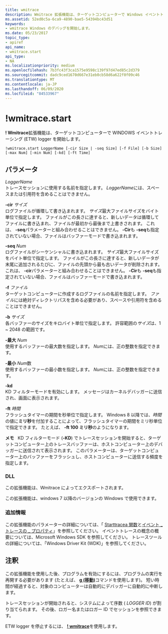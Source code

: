 ```yaml
---
title: wmitrace
description: Wmitrace 拡張機能は、ターゲットコンピューターで Windows イベントトレーシング (ETW) logger を開始します。
ms.assetid: 52ed0c5a-6ca9-4890-bae5-54394bc43d51
keywords:
- wmitrace Windows のデバッグを開始します。
ms.date: 05/23/2017
topic_type:
- apiref
api_name:
- wmitrace.start
api_type:
- NA
ms.localizationpriority: medium
ms.openlocfilehash: 7b3fc43f3ca1575e9598c139f97d47ed85c2d379
ms.sourcegitcommit: dadc9ced1670d667e31eb0cb58d6a622f0f09c46
ms.translationtype: MT
ms.contentlocale: ja-JP
ms.lasthandoff: 06/09/2020
ms.locfileid: "84533967"
---
```

# <a name="wmitracestart"></a>!wmitrace.start


**! Wmitrace**拡張機能は、ターゲットコンピューターで WINDOWS イベントトレーシング (ETW) logger を開始します。

```dbgcmd
!wmitrace.start LoggerName [-cir Size | -seq Size] [-f File] [-b Size] [-max Num] [-min Num] [-kd] [-ft Time] 
```

## <a name="span-idddk__wmitrace_strdump_dbgspanspan-idddk__wmitrace_strdump_dbgspanparameters"></a><span id="ddk__wmitrace_strdump_dbg"></span><span id="DDK__WMITRACE_STRDUMP_DBG"></span>パラメータ


<span id="_______LoggerName______"></span><span id="_______loggername______"></span><span id="_______LOGGERNAME______"></span>*LoggerName*   
トレースセッションに使用する名前を指定します。 *LoggerName*には、スペースまたは引用符を含めることはできません。

<span id="_______-cir_______Size______"></span><span id="_______-cir_______size______"></span><span id="_______-CIR_______SIZE______"></span>**-cir** *サイズ*   
ログファイルが循環して書き込まれます。 *サイズ*最大ファイルサイズをバイト単位で指定します。 ファイルがこの長さに達すると、新しいデータは循環してファイルに書き込まれ、ファイルが最初から最後まで上書きされます。 これは、 **-seq**パラメーターと組み合わせることはできません。 **-Cir**も **-seq**も指定されていない場合、ファイルはバッファーモードで書き込まれます。

<span id="_______-seq_______Num______"></span><span id="_______-seq_______num______"></span><span id="_______-SEQ_______NUM______"></span>**-seq** *Num*   
ログファイルがシーケンシャルに書き込まれます。 *サイズ*最大ファイルサイズをバイト単位で指定します。 ファイルがこの長さに達すると、新しいデータが末尾に追加されるたびに、ファイルの先頭から最も古いデータが削除されます。 これは、 **-cir**パラメーターと組み合わせることはできません。 **-Cir**も **-seq**も指定されていない場合、ファイルはバッファーモードで書き込まれます。

<span id="_______-f_______File______"></span><span id="_______-f_______file______"></span><span id="_______-F_______FILE______"></span>**-f** *ファイル*   
ターゲットコンピューターに作成するログファイルの名前を指定します。 *ファイル*には絶対ディレクトリパスを含める必要があり、スペースや引用符を含めることはできません。

<span id="_______-b_______Size______"></span><span id="_______-b_______size______"></span><span id="_______-B_______SIZE______"></span>**-b** *サイズ*   
各バッファーのサイズをキロバイト単位で指定します。 許容範囲の*サイズ*は、1 ~ 2048 の範囲です。

<span id="_______-max_______Num______"></span><span id="_______-max_______num______"></span><span id="_______-MAX_______NUM______"></span>**-最大** *Num*   
使用するバッファーの最大数を指定します。 *Num*には、正の整数を指定できます。

<span id="_______-min_______Num______"></span><span id="_______-min_______num______"></span><span id="_______-MIN_______NUM______"></span>**-最小** *Num*数   
使用するバッファーの最小数を指定します。 *Num*には、正の整数を指定できます。

<span id="_______-kd______"></span><span id="_______-KD______"></span>**-kd**   
KD フィルターモードを有効にします。 メッセージはカーネルデバッガーに送信され、画面に表示されます。

<span id="_______-ft_______Time______"></span><span id="_______-ft_______time______"></span><span id="_______-FT_______TIME______"></span>**-ft** *時間*   
フラッシュタイマーの期間を秒単位で指定します。 Windows 8 以降では、*時間*の値に**ミリ秒**を付加することによって、フラッシュタイマーの期間をミリ秒単位で指定できます。 たとえば、 **-ft 100 ミリ秒**のようになります。

**メモ**   KD フィルターモード (**-KD**) でトレースセッションを開始すると、ターゲットコンピューター上のトレースバッファーは、ホストコンピューター上のデバッガーに送信されて表示されます。 このパラメーターは、ターゲットコンピューター上のバッファーをフラッシュし、ホストコンピューターに送信する頻度を指定します。

 

### <a name="span-iddllspanspan-iddllspandll"></a><span id="DLL"></span><span id="dll"></span>DLL

この拡張機能は、Wmitrace によってエクスポートされます。

この拡張機能は、windows 7 以降のバージョンの Windows で使用できます。

### <a name="span-idadditional_informationspanspan-idadditional_informationspanspan-idadditional_informationspanadditional-information"></a><span id="Additional_Information"></span><span id="additional_information"></span><span id="ADDITIONAL_INFORMATION"></span>追加情報

この拡張機能のパラメーターの詳細については、「 [Starttracea 関数](https://docs.microsoft.com/windows/win32/api/evntrace/nf-evntrace-starttracea)と[イベント \_ トレースの \_ プロパティ](https://docs.microsoft.com/windows/win32/api/evntrace/ns-evntrace-event_trace_properties)」を参照してください。 イベントトレースの概念の概要については、Microsoft Windows SDK を参照してください。 トレースツールの詳細については、「Windows Driver Kit (WDK)」を参照してください。

<a name="remarks"></a>注釈
-------

この拡張機能を使用した後、プログラムを有効にするには、プログラムの実行を再開する必要があります (たとえば、 [**g (移動)**](g--go-.md)コマンドを使用します)。 短い時間が経過すると、対象のコンピューターは自動的にデバッガーに自動的に中断します。

トレースセッションが開始されると、システムによって序数 ( *LOGGER ID*) が割り当てられます。 その後、ロガー名またはロガー ID でセッションを参照できます。

ETW logger を停止するには、 [**! wmitrace**](-wmitrace-stop.md)を使用します。

 

 






